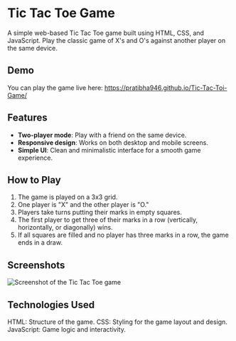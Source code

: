 # Tic Tac Toe Game

A simple web-based Tic Tac Toe game built using HTML, CSS, and JavaScript. Play the classic game of X's and O's against another player on the same device.

## Demo

You can play the game live here: https://pratibha946.github.io/Tic-Tac-Toi-Game/
## Features

- **Two-player mode**: Play with a friend on the same device.
- **Responsive design**: Works on both desktop and mobile screens.
- **Simple UI**: Clean and minimalistic interface for a smooth game experience.

## How to Play

1. The game is played on a 3x3 grid.
2. One player is "X" and the other player is "O."
3. Players take turns putting their marks in empty squares.
4. The first player to get three of their marks in a row (vertically, horizontally, or diagonally) wins.
5. If all squares are filled and no player has three marks in a row, the game ends in a draw.

## Screenshots

![Screenshot of the Tic Tac Toe game](path/to/screenshot.png)

## Technologies Used
HTML: Structure of the game.
CSS: Styling for the game layout and design.
JavaScript: Game logic and interactivity.
